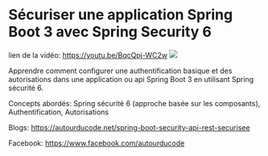 # Sécuriser une application Spring Boot 3 avec Spring Security 6
lien de la vidéo: https://youtu.be/BqcQpj-WC2w
![](../sprig-security-basic.jpg)

Apprendre comment configurer une authentification basique et des autorisations dans une application ou api Spring Boot 3 en utilisant Spring sécurité 6.

Concepts abordés: Spring sécurité 6 (approche basée sur les composants), Authentification, Autorisations

Blogs:
https://autourducode.net/spring-boot-security-api-rest-securisee

Facebook:
https://www.facebook.com/autourducode